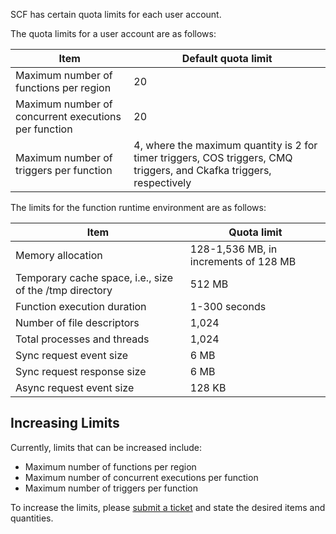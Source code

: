 SCF has certain quota limits for each user account.

The quota limits for a user account are as follows:

| Item | Default quota limit |
| --- | --- |
| Maximum number of functions per region | 20 |
| Maximum number of concurrent executions per function | 20 |
| Maximum number of triggers per function | 4, where the maximum quantity is 2 for timer triggers, COS triggers, CMQ triggers, and Ckafka triggers, respectively |

The limits for the function runtime environment are as follows:

| Item | Quota limit |
| --- | --- |
| Memory allocation | 128-1,536 MB, in increments of 128 MB |
| Temporary cache space, i.e., size of the /tmp directory | 512 MB |
| Function execution duration | 1-300 seconds |
| Number of file descriptors | 1,024 |
| Total processes and threads | 1,024 |
| Sync request event size | 6 MB |
| Sync request response size | 6 MB |
| Async request event size | 128 KB |

## Increasing Limits

Currently, limits that can be increased include:

* Maximum number of functions per region
* Maximum number of concurrent executions per function
* Maximum number of triggers per function

To increase the limits, please [submit a ticket](https://console.cloud.tencent.com/workorder/category?level1_id=6&level2_id=668&source=0&data_title=%E6%97%A0%E6%9C%8D%E5%8A%A1%E5%99%A8%E4%BA%91%E5%87%BD%E6%95%B0%20SCF&step=1) and state the desired items and quantities.

